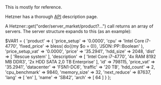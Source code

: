 This is mostly for reference.

Hetzner has a thorough [API](https://wiki.hetzner.de/index.php/Robot/en) description page.

A Hetzner::get("order/server_market/product?...") call returns an array of servers.
The server structure expands to this (as an example):

$VAR1 = {
          'product' => {
                         'price_setup' => '0.0000',
                         'cpu' => 'Intel Core i7-4770',
                         'fixed_price' => bless( do{\(my $o = 0)}, 'JSON::PP::Boolean' ),
                         'price_setup_vat' => '0.0000',
                         'price' => '35.2941',
                         'hdd_size' => 2048,
                         'dist' => [
                                     'Rescue system'
                                   ],
                         'description' => [
                                            'Intel Core i7-4770',
                                            '4x RAM 8192 MB DDR3',
                                            '2x HDD SATA 2,0 TB Enterprise'
                                          ],
                         'id' => 798115,
                         'price_vat' => '35.2941',
                         'datacenter' => 'FSN1-DC6',
                         'traffic' => '20 TB',
                         'hdd_count' => 2,
                         'cpu_benchmark' => 9840,
                         'memory_size' => 32,
                         'next_reduce' => 87637,
                         'lang' => [
                                     'en'
                                   ],
                         'name' => 'SB42',
                         'arch' => [
                                     64
                                   ]
                       }
        };


